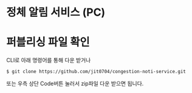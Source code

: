 # 정체 알림 서비스 (PC)

# 퍼블리싱 파일 확인

CLI로 아래 명령어를 통해 다운 받거나

```
$ git clone https://github.com/jit0704/congestion-noti-service.git
```

또는 우측 상단 Code버튼 눌러서 zip파일 다운 받으면 됩니다.
